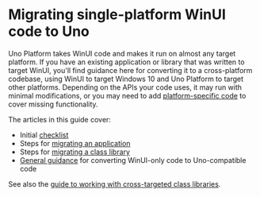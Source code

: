 # Migrating single-platform WinUI code to Uno

Uno Platform takes WinUI code and makes it run on almost any target platform. If you have an existing application or library that was written to target WinUI, you'll find guidance here for converting it to a cross-platform codebase, using WinUI to target Windows 10 and Uno Platform to target other platforms. Depending on the APIs your code uses, it may run with minimal modifications, or you may need to add [platform-specific code](platform-specific-csharp.md) to cover missing functionality.

The articles in this guide cover:

 - Initial [checklist](migrating-before-you-start.md)
 - Steps for [migrating an application](migrating-apps.md)
 - Steps for [migrating a class library](migrating-libraries.md)
 - [General guidance](migrating-guidance.md) for converting WinUI-only code to Uno-compatible code

See also the [guide to working with cross-targeted class libraries](cross-targeted-libraries.md).